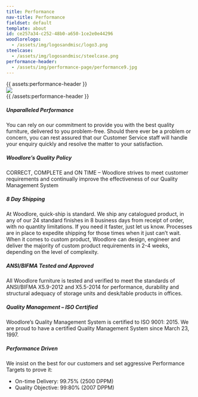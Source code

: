 ```yaml
---
title: Performance
nav-title: Performance
fieldset: default
template: about
id: ce257a34-c252-48b0-a650-1ce2e0e44296
woodlorelogo:
  - /assets/img/logosandmisc/logo3.png
steelcase:
  - /assets/img/logosandmisc/steelcase.png
performance-header:
  - /assets/img/performance-page/performance9.jpg
---
```

<div class="block">
    <div class="row">
    {{ assets:performance-header }}
        <div class="col">
            <img src="{{ glide:url q="75" fm="webp" }}" class="large-image" />
            <!--<img src="/assets/img/performance-page/performance9.jpg" class="large-image">-->
        </div>
        {{ /assets:performance-header }}
    </div>
</div>

<div class="block">
    <h5 class="orange bold">Unparalleled Performance</h5>
    <p>You can rely on our commitment to provide you with the best quality furniture, delivered to you problem-free. Should there ever be a problem or concern, you can rest assured that our Customer Service staff will handle your enquiry quickly and resolve the matter to your satisfaction.</p>
</div>
<div class="block">
    <h5 class="orange bold">Woodlore’s Quality Policy</h5>
    <p>CORRECT, COMPLETE and ON TIME – Woodlore strives to meet customer requirements and continually improve the effectiveness of our Quality Management System</p>
</div>
<div class="block">
    <h5 class="orange bold">8 Day Shipping</h5>
    <p>At Woodlore, quick-ship is standard. We ship any catalogued product, in any of our 24 standard finishes in 8 business days from receipt of order, with no quantity limitations. If you need it faster, just let us know. Processes are in place to expedite shipping for those times when it just can’t wait. When it comes to custom product, Woodlore can design, engineer and deliver the majority of custom product requirements in 2-4 weeks, depending on the level of complexity.</p>
</div>
<div class="block">
    <h5 class="orange bold">ANSI/BIFMA Tested and Approved</h5>
    <p>All Woodlore furniture is tested and verified to meet the standards of ANSI/BIFMA X5.9-2012 and X5.5-2014 for performance, durability and structural adequacy of storage units and desk/table products in offices.</p>
</div>
<div class="block">
    <h5 class="orange bold">Quality Management – ISO Certified</h5>
    <p>Woodlore’s Quality Management System is certified to ISO 9001: 2015. We are proud to have a certified Quality Management System since March 23, 1997.</p>
</div>
<div class="block">
    <h5 class="orange bold">Performance Driven</h5>
    <p>We insist on the best for our customers and set aggressive Performance Targets to prove it:</p>
    <ul>
        <li class="orange">On-time Delivery: 99.75% (2500 DPPM)</li>
        <li class="orange">Quality Objective: 99:80% (2007 DPPM)</li>
        </ul>
</div>

